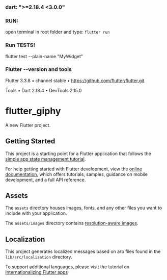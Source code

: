 ### dart: ">=2.18.4 <3.0.0"

### RUN:

open terminal in root folder and type: `flutter run`

### Run TESTS!

flutter test --plain-name "MyWidget"

### Flutter --version and tools

Flutter 3.3.8 • channel stable • https://github.com/flutter/flutter.git

Tools • Dart 2.18.4 • DevTools 2.15.0

# flutter_giphy

A new Flutter project.

## Getting Started

This project is a starting point for a Flutter application that follows the
[simple app state management
tutorial](https://flutter.dev/docs/development/data-and-backend/state-mgmt/simple).

For help getting started with Flutter development, view the
[online documentation](https://flutter.dev/docs), which offers tutorials,
samples, guidance on mobile development, and a full API reference.

## Assets

The `assets` directory houses images, fonts, and any other files you want to
include with your application.

The `assets/images` directory contains [resolution-aware
images](https://flutter.dev/docs/development/ui/assets-and-images#resolution-aware).

## Localization

This project generates localized messages based on arb files found in
the `lib/src/localization` directory.

To support additional languages, please visit the tutorial on
[Internationalizing Flutter
apps](https://flutter.dev/docs/development/accessibility-and-localization/internationalization)
